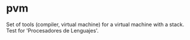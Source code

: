 pvm
==================

Set of tools (compiler, virtual machine) for a virtual machine with a stack. Test for 'Procesadores de Lenguajes'.
